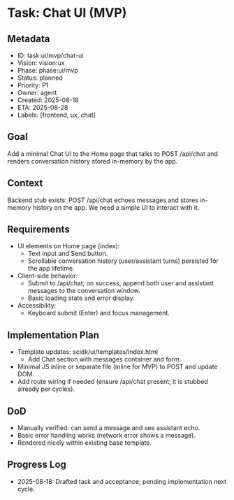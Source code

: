 # Task: Chat UI (MVP)

## Metadata
- ID: task:ui/mvp/chat-ui
- Vision: vision:ux
- Phase: phase:ui/mvp
- Status: planned
- Priority: P1
- Owner: agent
- Created: 2025-08-18
- ETA: 2025-08-28
- Labels: [frontend, ux, chat]

## Goal
Add a minimal Chat UI to the Home page that talks to POST /api/chat and renders conversation history stored in-memory by the app.

## Context
Backend stub exists: POST /api/chat echoes messages and stores in-memory history on the app. We need a simple UI to interact with it.

## Requirements
- UI elements on Home page (index):
  - Text input and Send button.
  - Scrollable conversation history (user/assistant turns) persisted for the app lifetime.
- Client-side behavior:
  - Submit to /api/chat; on success, append both user and assistant messages to the conversation window.
  - Basic loading state and error display.
- Accessibility:
  - Keyboard submit (Enter) and focus management.

## Implementation Plan
- Template updates: scidk/ui/templates/index.html
  - Add Chat section with messages container and form.
- Minimal JS inline or separate file (inline for MVP) to POST and update DOM.
- Add route wiring if needed (ensure /api/chat present; it is stubbed already per cycles).

## DoD
- Manually verified: can send a message and see assistant echo.
- Basic error handling works (network error shows a message).
- Rendered nicely within existing base template.

## Progress Log
- 2025-08-18: Drafted task and acceptance; pending implementation next cycle.

